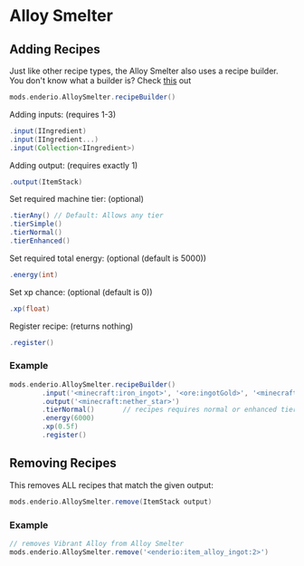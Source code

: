 # Alloy Smelter

## Adding Recipes
Just like other recipe types, the Alloy Smelter also uses a recipe builder. <br>
You don't know what a builder is? Check [this](https://groovyscript-docs.readthedocs.io/en/latest/groovy/builder/) out
```groovy
mods.enderio.AlloySmelter.recipeBuilder()
```

Adding inputs: (requires 1-3)
```groovy
.input(IIngredient)
.input(IIngredient...)
.input(Collection<IIngredient>)
```

Adding output: (requires exactly 1)
```groovy
.output(ItemStack)
```

Set required machine tier: (optional)
```groovy
.tierAny() // Default: Allows any tier
.tierSimple()
.tierNormal()
.tierEnhanced()
```

Set required total energy: (optional (default is 5000))
```groovy
.energy(int)
```

Set xp chance: (optional (default is 0))
````groovy
.xp(float)
````

Register recipe: (returns nothing)
````groovy
.register()
````

### Example
````groovy
mods.enderio.AlloySmelter.recipeBuilder()
        .input('<minecraft:iron_ingot>', '<ore:ingotGold>', '<minecraft:clay_ball>' * 64)
        .output('<minecraft:nether_star>')
        .tierNormal()       // recipes requires normal or enhanced tier
        .energy(6000)
        .xp(0.5f)
        .register()
````

## Removing Recipes
This removes ALL recipes that match the given output:
````groovy
mods.enderio.AlloySmelter.remove(ItemStack output)
````

### Example
````groovy
// removes Vibrant Alloy from Alloy Smelter
mods.enderio.AlloySmelter.remove('<enderio:item_alloy_ingot:2>')
````
